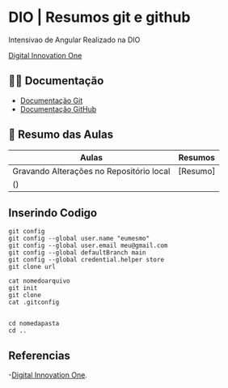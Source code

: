 
# DIO | Resumos git e github

Intensivao de Angular Realizado na DIO 

[Digital Innovation One](https://web.dio.me/home?tab=feed)

## 👀📝 Documentação

- [Documentação Git](https://git-scm.com/doc)
- [Documentação GitHub](https://github.com/SergioPaulo-ft)

## 💾 Resumo das Aulas 

| Aulas | Resumos |
|------|--------|
|Gravando Alterações no Repositório local | [Resumo]
()|

## Inserindo Codigo
```
git config
git config --global user.name "eumesmo" 
git config --global user.email meu@gmail.com
git config --global defaultBranch main
git config --global credential.helper store
git clone url

cat nomedoarquivo
git init
git clone
cat .gitconfig


cd nomedapasta
cd ..
```

## Referencias
-[Digital Innovation One]().